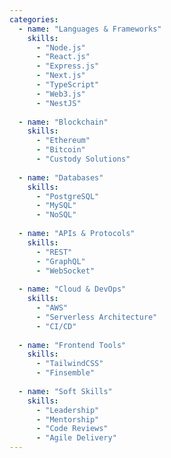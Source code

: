 ```yaml
---
categories:
  - name: "Languages & Frameworks"
    skills:
      - "Node.js"
      - "React.js"
      - "Express.js"
      - "Next.js"
      - "TypeScript"
      - "Web3.js"
      - "NestJS"
  
  - name: "Blockchain"
    skills:
      - "Ethereum"
      - "Bitcoin"
      - "Custody Solutions"
  
  - name: "Databases"
    skills:
      - "PostgreSQL"
      - "MySQL"
      - "NoSQL"
  
  - name: "APIs & Protocols"
    skills:
      - "REST"
      - "GraphQL"
      - "WebSocket"
  
  - name: "Cloud & DevOps"
    skills:
      - "AWS"
      - "Serverless Architecture"
      - "CI/CD"
  
  - name: "Frontend Tools"
    skills:
      - "TailwindCSS"
      - "Finsemble"
  
  - name: "Soft Skills"
    skills:
      - "Leadership"
      - "Mentorship"
      - "Code Reviews"
      - "Agile Delivery"
---
```


